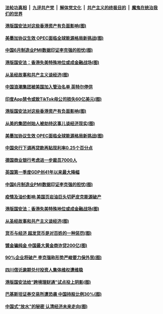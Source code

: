 

####  [法轮功真相](../../../../basic/blob/master/README.md?t=07020731) &nbsp;|&nbsp; [九评共产党](../../../../9ping.md/blob/master/README.md?t=07020731) &nbsp;|&nbsp; [解体党文化](../../../../jtdwh.md/blob/master/README.md?t=07020731)  &nbsp;|&nbsp; [共产主义的终极目的](../../../../gczydzjmd.md/blob/master/README.md?t=07020731) &nbsp;|&nbsp; [魔鬼在统治我们的世界](../../../../mgztzwmdsj.md/blob/master/README.md?t=07020731) 

#### [港版国安法对这些香港资产有负面影响(图)](../pages/p5/938357.md?t=07020731) 

#### [美墨加协议生效 OPEC面临全球能源格局新挑战(图)](../pages/p5/938340.md?t=07020731) 


#### [中国6月制造业PMI数据印证李克强的担忧(图)](../pages/p5/938245.md?t=07020731) 

#### [港版国安法：香港失美特殊地位或成金融战场(图)](../pages/p5/938230.md?t=07020731) 

#### [从圣经故事和共产主义谈经济(图)](../pages/p5/938133.md?t=07020731) 

#### [中国浪潮集团被美国加入管治名单 英特尔停供](../pages/p5/938365.md?t=07020731) 

#### [印度App禁令或致TikTok母公司损失60亿美元(图)](../pages/p5/938364.md?t=07020731) 

#### [港版国安法对这些香港资产有负面影响(图)](../pages/p5/938357.md?t=07020731) 

#### [从美的集团创始人被劫持这事儿谈经济现实(图)](../pages/p5/938344.md?t=07020731) 

#### [美墨加协议生效 OPEC面临全球能源格局新挑战(图)](../pages/p5/938340.md?t=07020731) 


#### [中国央行下调再贷款再贴现利率0.25个百分点](../pages/p5/938264.md?t=07020731) 

#### [德国商业银行考虑进一步裁员7000人](../pages/p5/938262.md?t=07020731) 

#### [英国第一季度GDP创41年以来最大降幅](../pages/p5/938261.md?t=07020731) 

#### [中国6月制造业PMI数据印证李克强的担忧(图)](../pages/p5/938245.md?t=07020731) 

#### [疫情及油价影响 美国页岩油巨头切萨皮克能源破产](../pages/p5/938232.md?t=07020731) 

#### [港版国安法：香港失美特殊地位或成金融战场(图)](../pages/p5/938230.md?t=07020731) 

#### [从圣经故事和共产主义谈经济(图)](../pages/p5/938133.md?t=07020731) 

#### [货币与经济 超发货币是对百姓的一种惩罚(图)](../pages/p5/938130.md?t=07020731) 

#### [镀金骗纯金 中国最大黄金商诈贷200亿(图)](../pages/p5/938160.md?t=07020731) 

#### [90%企业将破产 李克强称形势严峻要力保外贸(图)](../pages/p5/938142.md?t=07020731) 

#### [四川信讬逾期兑付投资人集体维权遭维稳](../pages/p5/938159.md?t=07020731) 

#### [港版国安法给“跨境理财通”试点投上阴影(图)](../pages/p5/938156.md?t=07020731) 

#### [巴基斯坦证券交易所遭恐袭 中国持股比例30%(图)](../pages/p5/938118.md?t=07020731) 

#### [中国式“放水”的秘密 认清经济未来走向(图)](../pages/p5/938113.md?t=07020731) 

